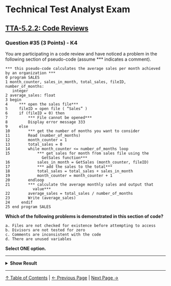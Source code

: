 # Technical Test Analyst Exam

## [TTA-5.2.2: Code Reviews](../5-reviews/5.2-using-checklists-in-reviews.md#522-code-reviews)

### Question #35 (3 Points) - K4

You are participating in a code review and have noticed a problem in the following section of pseudo-code (assume \*\*\* indicates a comment).

```pseudo
*** this pseudo-code calculates the average sales per month achieved by an organization ***
0 program SALES
1 month_counter, sales_in_month, total_sales, fileID, number_of_months:
   integer
2 average_sales: float
3 begin
4     *** open the sales file***
5     fileID = open file ( “Sales” )
6     if (fileID = 0) then
7         *** File cannot be opened***
8         Display error message 333
9     else
10        *** get the number of months you want to consider
11        Read (number_of_months)
12        month_counter = 1
13        total_sales = 0
14        while month_counter <= number_of_months loop
15            *** get sales for month from sales file using the
                GetSales function***
16            sales_in_month = GetSales (month_counter, fileID)
17            *** add the sales to the total***
18            total_sales = total_sales + sales_in_month
19            month_counter = month_counter + 1
20        endloop
21        *** calculate the average monthly sales and output that
            value***
22        average_sales = total_sales / number_of_months
23        Write (average_sales)
24     endif
25 end program SALES
```

**Which of the following problems is demonstrated in this section of code?**

    a. Files are not checked for existence before attempting to access
    b. Divisors are not tested for zero
    c. Comments are inconsistent with the code
    d. There are unused variables

**Select ONE option.**

---

<details>
<summary><strong>Show Result</strong></summary>

#### Correct Answer: b

    a. Is not correct. The variable “fileID” is checked before attempting to access the sales file (see lines 6, 7 and 8)
    b. Is correct. On line 22 the divisor “number_of_months” is not checked for 0. This should be checked before line 22 is executed
    c. Is not correct. Comments and code are consistent
    d. Is not correct. All declared variables (lines 1 and 2) are used in the code

</details>

---

[↑ Table of Contents](../../README.md#table-of-contents) | [← Previous Page](question-34.md) | [Next Page →](question-36.md)
